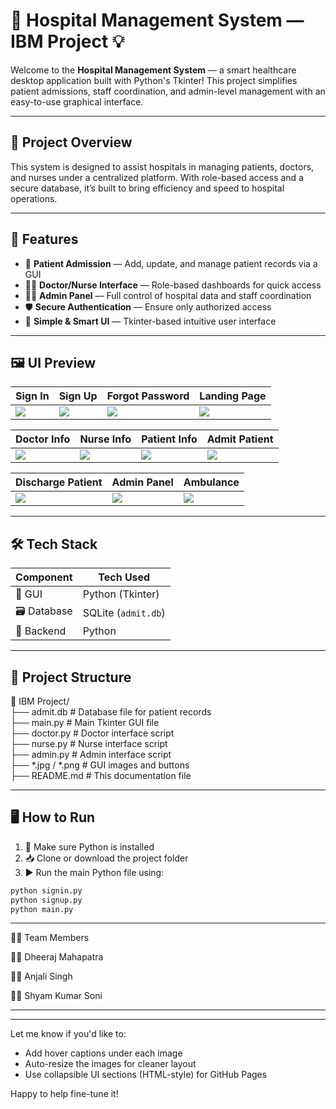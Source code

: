 # 🏥 Hospital Management System — IBM Project 💡

Welcome to the **Hospital Management System** — a smart healthcare desktop application built with Python's Tkinter! This project simplifies patient admissions, staff coordination, and admin-level management with an easy-to-use graphical interface.

---

## 📌 Project Overview

This system is designed to assist hospitals in managing patients, doctors, and nurses under a centralized platform. With role-based access and a secure database, it’s built to bring efficiency and speed to hospital operations.

---

## 🚀 Features

- 📝 **Patient Admission** — Add, update, and manage patient records via a GUI  
- 👨‍⚕️ **Doctor/Nurse Interface** — Role-based dashboards for quick access  
- 👩‍💼 **Admin Panel** — Full control of hospital data and staff coordination  
- 🛡️ **Secure Authentication** — Ensure only authorized access  
- 🧠 **Simple & Smart UI** — Tkinter-based intuitive user interface

---

## 🖼️ UI Preview

| Sign In | Sign Up | Forgot Password | Landing Page |
|--------|--------|------------------|---------------|
| ![](https://raw.githubusercontent.com/DheerajMahapatra/Solution_Challenge/main/UI_UX/SignIn.jpg) | ![](https://raw.githubusercontent.com/DheerajMahapatra/Solution_Challenge/main/UI_UX/SignUp.jpg) | ![](https://raw.githubusercontent.com/DheerajMahapatra/Solution_Challenge/main/UI_UX/Forgot-Password.jpg) | ![](https://raw.githubusercontent.com/DheerajMahapatra/Solution_Challenge/main/UI_UX/LandingPage.jpg) |

| Doctor Info | Nurse Info | Patient Info | Admit Patient |
|-------------|------------|--------------|----------------|
| ![](https://raw.githubusercontent.com/DheerajMahapatra/Solution_Challenge/main/UI_UX/Doctor-Info.jpg) | ![](https://raw.githubusercontent.com/DheerajMahapatra/Solution_Challenge/main/UI_UX/Nurse-Info.jpg) | ![](https://raw.githubusercontent.com/DheerajMahapatra/Solution_Challenge/main/UI_UX/Patient-Info.jpg) | ![](https://raw.githubusercontent.com/DheerajMahapatra/Solution_Challenge/main/UI_UX/Admit-Patient.jpg) |

| Discharge Patient | Admin Panel | Ambulance |
|-------------------|-------------|-----------|
| ![](https://raw.githubusercontent.com/DheerajMahapatra/Solution_Challenge/main/UI_UX/Discharge-Patient.jpg) | ![](https://raw.githubusercontent.com/DheerajMahapatra/Solution_Challenge/main/UI_UX/Admin.jpg) | ![](https://raw.githubusercontent.com/DheerajMahapatra/Solution_Challenge/main/UI_UX/Ambulance.jpg) |


---

## 🛠️ Tech Stack

| Component   | Tech Used          |
|-------------|--------------------|
| 🎨 GUI      | Python (Tkinter)   |
| 🗃️ Database | SQLite (`admit.db`) |
| 🐍 Backend  | Python             |

---

## 📂 Project Structure
📁 IBM Project/  
├── admit.db            # Database file for patient records  
├── main.py             # Main Tkinter GUI file  
├── doctor.py           # Doctor interface script  
├── nurse.py            # Nurse interface script  
├── admin.py            # Admin interface script  
├── *.jpg / *.png       # GUI images and buttons  
├── README.md           # This documentation file  

---

## 🖥️ How to Run

1. 🔧 Make sure Python is installed  
2. 📥 Clone or download the project folder  
3. ▶️ Run the main Python file using:


```bash
python signin.py
python signup.py
python main.py
```

---

👨‍💻 Team Members

👨‍💻 Dheeraj Mahapatra

👩‍💻 Anjali Singh

👨‍💻 Shyam Kumar Soni

---


---

Let me know if you'd like to:
- Add hover captions under each image
- Auto-resize the images for cleaner layout
- Use collapsible UI sections (HTML-style) for GitHub Pages

Happy to help fine-tune it!
